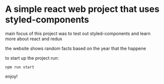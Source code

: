 # A simple react web project that uses styled-components

main focus of this project was to test out styled-components and
learn more about react and redux


the website shows random facts based on the year that the happene

to start up the project run:

    npm run start

enjoy!

